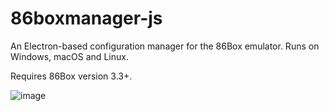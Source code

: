 # 86boxmanager-js
An Electron-based configuration manager for the 86Box emulator.
Runs on Windows, macOS and Linux.

Requires 86Box version 3.3+.

![image](https://user-images.githubusercontent.com/52460000/186980875-66317557-cc1f-4aea-bcfa-c5f94eb8351c.png)
